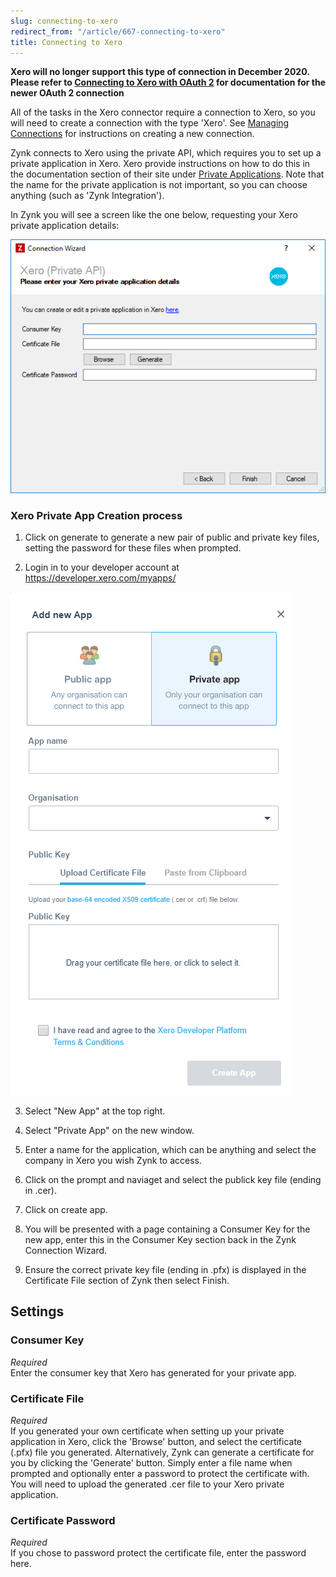 ```yaml
---
slug: connecting-to-xero
redirect_from: "/article/667-connecting-to-xero"
title: Connecting to Xero
---
```


**Xero will no longer support this type of connection in December 2020. Please refer to [Connecting to Xero with OAuth 2](connecting-to-xero-with-oauth-2) for documentation for the newer OAuth 2 connection**

All of the tasks in the Xero connector require a connection to Xero, so you will need to create a connection with the type 'Xero'. See [Managing Connections](managing-connections) for instructions on creating a new connection.

Zynk connects to Xero using the private API, which requires you to set up a private application in Xero. Xero provide instructions on how to do this in the documentation section of their site under [Private Applications](https://developer.xero.com/documentation/auth-and-limits/private-applications/). Note that the name for the private application is not important, so you can choose anything (such as 'Zynk Integration').

In Zynk you will see a screen like the one below, requesting your Xero private application details:

![Xero](/assets/images/xero/xero_connection.png)

### Xero Private App Creation process

1. Click on generate to generate a new pair of public and private key files, setting the password for these files when prompted.

2. Login in to your developer account at https://developer.xero.com/myapps/

![Xero](/assets/images/xero/xeroapp.png)

3. Select "New App" at the top right.

4. Select "Private App" on the new window.

5. Enter a name for the application, which can be anything and select the company in Xero you wish Zynk to access.

6. Click on the prompt and naviaget and select the publick key file (ending in .cer).

7. Click on create app.

8. You will be presented with a page containing a Consumer Key for the new app, enter this in the Consumer Key section back in the Zynk Connection Wizard.

9. Ensure the correct private key file (ending in .pfx) is displayed in the Certificate File section of Zynk then select Finish.


## Settings

### Consumer Key
_Required_  
Enter the consumer key that Xero has generated for your private app.

### Certificate File 
_Required_  
If you generated your own certificate when setting up your private application in Xero, click the 'Browse' button, and select the certificate (.pfx) file you generated. Alternatively, Zynk can generate a certificate for you by clicking the 'Generate' button. Simply enter a file name when prompted and optionally enter a password to protect the certificate with. You will need to upload the generated .cer file to your Xero private application.

### Certificate Password
_Required_  
If you chose to password protect the certificate file, enter the password here.

